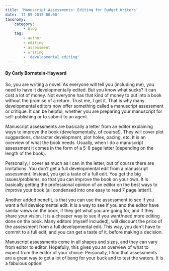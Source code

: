 ```yaml
---
title: 'Manuscript Assessments: Editing for Budget Writers'
date: '17-09-2015 00:00'
taxonomy:
    category:
        - blog
    tag:
        - author
        - editing
        - assessment
        - writing
        - 'developmental editing'
---
```


#### By Carly Bornstein-Hayward

So, you are writing a novel. As everyone will tell you (including me), you need to have it developmentally edited. But you know what sucks? It can cost a lot of money. Not everyone has that kind of money to put into a book without the promise of a return. Trust me, I get it. That is why many developmental editors now offer something called a manuscript assessment or critique. It can be helpful, whether you are preparing your manuscript for self-publishing or to submit to an agent.

Manuscript assessments are basically a letter from an editor explaining ways to improve the book (developmentally, of course!). They will cover plot suggestions, character development, plot holes, pacing, etc. It is an overview of what the book needs. Usually, when I do a manuscript assessment it comes in the form of a 5-8 page letter (depending on the length of the book).

Personally, I cover as much as I can in the letter, but of course there are limitations. You don't get a full developmental edit from a manuscript assessment. Instead, you get a taste of a full edit. You get the big issues/problems, so that you can improve the book on your own. It is basically getting the professional opinion of an editor on the best ways to improve your book (all condensed into one easy to read 7 page letter!).

Another added benefit, is that you can use the assessment to see if you want a full developmental edit. It is a way to see if you and the editor have similar views on the book, if they get what you are going for, and if they share your vision. It is a cheaper way to see if you want/need more editing done on the book. Many editors (myself included), will discount the price of the assessment from a full developmental edit. This way, you don't have to commit to a full edit, and you can get a taste of it, before making a decision.

Manuscript assessments come in all shapes and sizes, and they can vary from editor to editor. Hopefully, this gives you an overview of what to expect from the editor of your choice. Personally, I find that assessments are a great way to get a lot of bang for your buck and to test the waters. It is a fabulous option!